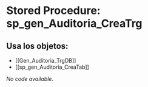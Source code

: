 # Stored Procedure: sp_gen_Auditoria_CreaTrg

## Usa los objetos:
- [[Gen_Auditoria_TrgDB]]
- [[sp_gen_Auditoria_CreaTab]]

*No code available.*

